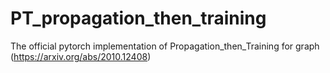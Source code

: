 # PT_propagation_then_training
The official pytorch implementation of Propagation_then_Training for graph (https://arxiv.org/abs/2010.12408)

